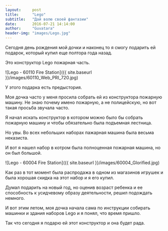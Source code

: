 ```yaml
---
layout:     post
title:      "Lego"
subtitle:   "Дай волю своей фантазии"
date:       2016-07-21 14:14:00
author:     "Guvatara"
header-img: "images/Lego.jpg"
---
```



Сегодня день рождения мой дочки и наконец то я смогу подарить ей подарок, который купил еще полтора года назад.

Это конструктор Lego пожарная часть.

![Lego - 60110 Fire Station]({{ site.baseurl }}/images/60110_Web_PRI_720.jpg)

 У этого подарка есть предыстория.
 
 Моя дочка часто у меня просила собрать ей из конструктора пожарную машину. Не знаю почему имено пожарную, а не полицейскую, но вот такая просьба звучала часто.
 
 Я начал искать конструктор в котором можно было бы собрать пожарную машину и чтобы обязательно была подъемная лестница.
 
 Но увы. Во всех небольших наборах пажарная машина была весьма неказиста.
 
 И вот я нашел набор в котром была полноценная пожарная машина, но он был большой.
 
 ![Lego - 60004 Fire Station]({{ site.baseurl }}/images/60004_Glorified.jpg)
 
 Как раз в тот момент была распродажа в одном из магазинов игрушек и была хорошая скидка на этот набор и я его купил.
 
 Думал подарить на новый год, но оценив возраст ребенка и ее способность к усидчевому образу деятельности, решил подождать немного.
 
 И вот этим летом, моя дочка начала сама по инструкции собирать машинки и здания наборов Lego и я понял, что время пришло.
 
 Так что сегодня я подарю ей этот конструктор и она будет рада.
